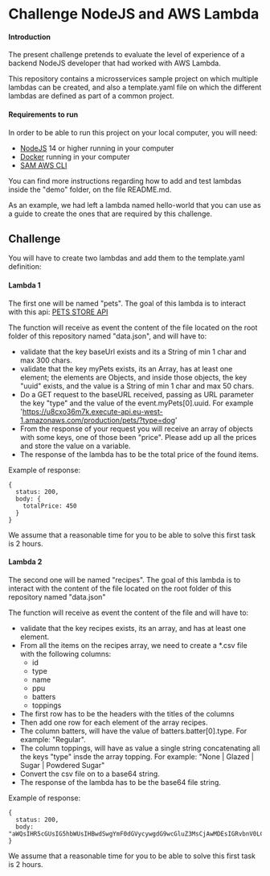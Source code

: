 # Challenge NodeJS and AWS Lambda

#### Introduction

The present challenge pretends to evaluate the level of experience of a backend NodeJS developer that had worked with AWS Lambda.

This repository contains a microsservices sample project on which multiple lambdas can be created, and also a template.yaml file on which the different lambdas are defined as part of a common project.

#### Requirements to run

In order to be able to run this project on your local computer, you will need:

- [NodeJS](https://nodejs.org/es/download/) 14 or higher running in your computer
- [Docker](https://www.docker.com/get-started/) running in your computer
- [SAM AWS CLI](https://docs.aws.amazon.com/serverless-application-model/latest/developerguide/serverless-sam-cli-install.html)

You can find more instructions regarding how to add and test lambdas inside the "demo" folder, on the file README.md.

As an example, we had left a lambda named hello-world that you can use as a guide to create the ones that are required by this challenge.

## Challenge

You will have to create two lambdas and add them to the template.yaml definition:

#### Lambda 1

The first one will be named "pets". The goal of this lambda is to interact with this api: [PETS STORE API](https://u8cxo36m7k.execute-api.eu-west-1.amazonaws.com/production)

The function will receive as event the content of the file located on the root folder of this repository named "data.json", and will have to:

- validate that the key baseUrl exists and its a String of min 1 char and max 300 chars.
- validate that the key myPets exists, its an Array, has at least one element; the elements are Objects, and inside those objects, the key "uuid" exists, and the value is a String of min 1 char and max 50 chars.
- Do a GET request to the baseURL received, passing as URL parameter the key "type" and the value of the event.myPets[0].uuid. For example 'https://u8cxo36m7k.execute-api.eu-west-1.amazonaws.com/production/pets/?type=dog'
- From the response of your request you will receive an array of objects with some keys, one of those been "price". Please add up all the prices and store the value on a variable.
- The response of the lambda has to be the total price of the found items.

Example of response:

```
{
  status: 200,
  body: {
    totalPrice: 450
  }
}
```

We assume that a reasonable time for you to be able to solve this first task is 2 hours.

#### Lambda 2

The second one will be named "recipes". The goal of this lambda is to interact with the content of the file located on the root folder of this repository named "data.json"

The function will receive as event the content of the file and will have to:

- validate that the key recipes exists, its an array, and has at least one element.
- From all the items on the recipes array, we need to create a \*.csv file with the following columns:
  - id
  - type
  - name
  - ppu
  - batters
  - toppings
- The first row has to be the headers with the titles of the columns
- Then add one row for each element of the array recipes.
- The column batters, will have the value of batters.batter[0].type. For example: "Regular".
- The column toppings, will have as value a single string concatenating all the keys "type" insde the array topping. For example: "None | Glazed | Sugar | Powdered Sugar"
- Convert the csv file on to a base64 string.
- The response of the lambda has to be the base64 file string.

Example of response:

```
{
  status: 200,
  body: "aWQsIHR5cGUsIG5hbWUsIHBwdSwgYmF0dGVycywgdG9wcGluZ3MsCjAwMDEsIGRvbnV0LCBjYWtlLCAwLjU1LCBSZWd1bGFyLCBOb25lIHwgR2xhemVkIHwgU3VnYXIgfCBQb3dkZXJlZCBTdWdhciB8IENob2NvbGF0ZSB3aXRoIFNwcmlua2xlcyB8IENob2NvbGF0ZSB8IE1hcGxlLAowMDAyLCBkb251dCwgUmFpc2VkLCBSZWd1bGFyLCBOb25lIHwgR2xhemVkIHwgU3VnYXIgfCBDaG9jb2xhdGUgfCBNYXBsZQo="
}
```

We assume that a reasonable time for you to be able to solve this first task is 2 hours.
